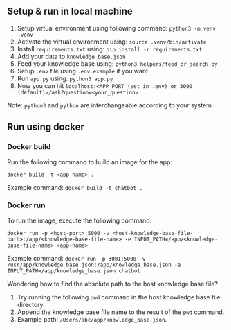 ## Setup & run in local machine
1. Setup virtual environment using following command: `python3 -m venv .venv`
2. Activate the virtual environment using: `source .venv/bin/activate`
3. Install `requirements.txt` using: `pip install -r requirements.txt`
4. Add your data to `knowledge_base.json`
5. Feed your knowledge base using: `python3 helpers/feed_or_search.py`
6. Setup `.env` file using `.env.example` if you want
4. Run `app.py` using: `python3 app.py`
5. Now you can hit `localhost:<APP_PORT (set in .env) or 3000 (default)>/ask?question=<your_question>`

Note: `python3` and `python` are interchangeable according to your system.

## Run using docker
### Docker build
Run the following command to build an image for the app:

`docker build -t <app-name> .`

Example command: `docker build -t chatbot .`


### Docker run
To run the image, execute the following command:

`docker run -p <host-port>:5000 -v <host-knowledge-base-file-path>:/app/<knowledge-base-file-name> -e INPUT_PATH=/app/<knowledge-base-file-name> <app-name>`

Example command: `docker run -p 3001:5000 -v /usr/app/knowledge_base.json:/app/knowledge_base.json -e INPUT_PATH=/app/knowledge_base.json chatbot`

Wondering how to find the absolute path to the host knowledge base file?
1. Try running the following `pwd` command in the host knowledge base file directory.
2. Append the knowledge base file name to the result of the `pwd` command.
3. Example path: `/Users/abc/app/knowledge_base.json`.
